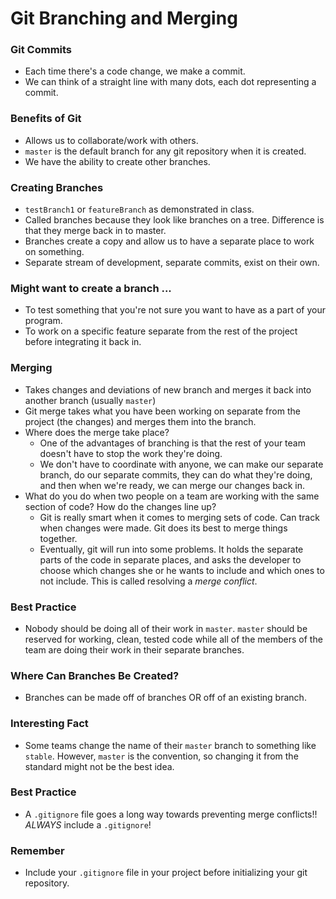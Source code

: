 # Git Branching and Merging
### Git Commits
- Each time there's a code change, we make a commit.
- We can think of a straight line with many dots, each dot representing a commit.

### Benefits of Git
- Allows us to collaborate/work with others.
- `master` is the default branch for any git repository when it is created.
- We have the ability to create other branches.

### Creating Branches
- `testBranch1` or `featureBranch` as demonstrated in class.
- Called branches because they look like branches on a tree. Difference is that they merge back in to master.
- Branches create a copy and allow us to have a separate place to work on something.
- Separate stream of development, separate commits, exist on their own.

### Might want to create a branch ...
- To test something that you're not sure you want to have as a part of your program.
- To work on a specific feature separate from the rest of the project before integrating it back in.

### Merging
- Takes changes and deviations of new branch and merges it back into another branch (usually `master`)
- Git merge takes what you have been working on separate from the project (the changes) and merges them into the branch.
- Where does the merge take place? 
  - One of the advantages of branching is that the rest of your team doesn't have to stop the work they're doing.
  - We don't have to coordinate with anyone, we can make our separate branch, do our separate commits, they can do what they're doing, and then when we're ready, we can merge our changes back in.
- What do you do when two people on a team are working with the same section of code? How do the changes line up?
  - Git is really smart when it comes to merging sets of code. Can track when changes were made. Git does its best to merge things together.
  - Eventually, git will run into some problems. It holds the separate parts of the code in separate places, and asks the developer to choose which changes she or he wants to include and which ones to not include. This is called resolving a *merge conflict*.
  
### Best Practice
- Nobody should be doing all of their work in `master`. `master` should be reserved for working, clean, tested code while all of the members of the team are doing their work in their separate branches.

### Where Can Branches Be Created?
- Branches can be made off of branches OR off of an existing branch.

### Interesting Fact
- Some teams change the name of their `master` branch to something like `stable`. However, `master` is the convention, so changing it from the standard might not be the best idea.

### Best Practice
- A `.gitignore` file goes a long way towards preventing merge conflicts!! *ALWAYS* include a `.gitignore`!

### Remember
- Include your `.gitignore` file in your project before initializing your git repository.
